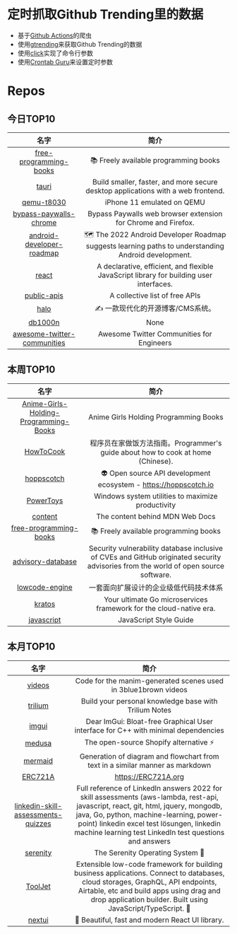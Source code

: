 # 定时抓取Github Trending里的数据
* 基于[Github Actions](https://docs.github.com/en/actions)的爬虫
* 使用[gtrending](https://github.com/hedythedev/gtrending)来获取Github Trending的数据
* 使用[click](https://github.com/pallets/click)实现了命令行参数
* 使用[Crontab Guru](https://crontab.guru/)来设置定时参数

# Repos
## 今日TOP10 
<!-- START OF DAILY_TOP10_REPOS -->
| 名字 | 简介 |
| :----: | :----: |
| [free-programming-books](https://github.com/EbookFoundation/free-programming-books) | 📚 Freely available programming books |
| [tauri](https://github.com/tauri-apps/tauri) | Build smaller, faster, and more secure desktop applications with a web frontend. |
| [qemu-t8030](https://github.com/TrungNguyen1909/qemu-t8030) | iPhone 11 emulated on QEMU |
| [bypass-paywalls-chrome](https://github.com/iamadamdev/bypass-paywalls-chrome) | Bypass Paywalls web browser extension for Chrome and Firefox. |
| [android-developer-roadmap](https://github.com/skydoves/android-developer-roadmap) | 🗺 The 2022 Android Developer Roadmap suggests learning paths to understanding Android development. |
| [react](https://github.com/facebook/react) | A declarative, efficient, and flexible JavaScript library for building user interfaces. |
| [public-apis](https://github.com/public-apis/public-apis) | A collective list of free APIs |
| [halo](https://github.com/halo-dev/halo) | ✍ 一款现代化的开源博客/CMS系统。 |
| [db1000n](https://github.com/Arriven/db1000n) | None |
| [awesome-twitter-communities](https://github.com/mattn/awesome-twitter-communities) | Awesome Twitter Communities for Engineers |
<!-- END OF DAILY_TOP10_REPOS -->

## 本周TOP10
<!-- START OF WEEKLY_TOP10_REPOS -->
| 名字 | 简介 |
| :----: | :----: |
| [Anime-Girls-Holding-Programming-Books](https://github.com/cat-milk/Anime-Girls-Holding-Programming-Books) | Anime Girls Holding Programming Books |
| [HowToCook](https://github.com/Anduin2017/HowToCook) | 程序员在家做饭方法指南。Programmer's guide about how to cook at home (Chinese). |
| [hoppscotch](https://github.com/hoppscotch/hoppscotch) | 👽 Open source API development ecosystem - https://hoppscotch.io |
| [PowerToys](https://github.com/microsoft/PowerToys) | Windows system utilities to maximize productivity |
| [content](https://github.com/mdn/content) | The content behind MDN Web Docs |
| [free-programming-books](https://github.com/EbookFoundation/free-programming-books) | 📚 Freely available programming books |
| [advisory-database](https://github.com/github/advisory-database) | Security vulnerability database inclusive of CVEs and GitHub originated security advisories from the world of open source software. |
| [lowcode-engine](https://github.com/alibaba/lowcode-engine) | 一套面向扩展设计的企业级低代码技术体系 |
| [kratos](https://github.com/go-kratos/kratos) | Your ultimate Go microservices framework for the cloud-native era. |
| [javascript](https://github.com/airbnb/javascript) | JavaScript Style Guide |
<!-- END OF WEEKLY_TOP10_REPOS -->

## 本月TOP10
<!-- START OF MONTHLY_TOP10_REPOS -->
| 名字 | 简介 |
| :----: | :----: |
| [videos](https://github.com/3b1b/videos) | Code for the manim-generated scenes used in 3blue1brown videos |
| [trilium](https://github.com/zadam/trilium) | Build your personal knowledge base with Trilium Notes |
| [imgui](https://github.com/ocornut/imgui) | Dear ImGui: Bloat-free Graphical User interface for C++ with minimal dependencies |
| [medusa](https://github.com/medusajs/medusa) | The open-source Shopify alternative ⚡️ |
| [mermaid](https://github.com/mermaid-js/mermaid) | Generation of diagram and flowchart from text in a similar manner as markdown |
| [ERC721A](https://github.com/chiru-labs/ERC721A) | https://ERC721A.org |
| [linkedin-skill-assessments-quizzes](https://github.com/Ebazhanov/linkedin-skill-assessments-quizzes) | Full reference of LinkedIn answers 2022 for skill assessments (aws-lambda, rest-api, javascript, react, git, html, jquery, mongodb, java, Go, python, machine-learning, power-point) linkedin excel test lösungen, linkedin machine learning test LinkedIn test questions and answers |
| [serenity](https://github.com/SerenityOS/serenity) | The Serenity Operating System 🐞 |
| [ToolJet](https://github.com/ToolJet/ToolJet) | Extensible low-code framework for building business applications. Connect to databases, cloud storages, GraphQL, API endpoints, Airtable, etc and build apps using drag and drop application builder. Built using JavaScript/TypeScript. 🚀 |
| [nextui](https://github.com/nextui-org/nextui) | 🚀 Beautiful, fast and modern React UI library. |
<!-- END OF MONTHLY_TOP10_REPOS -->
